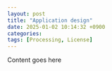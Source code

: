 ```yaml
---
layout: post
title: "Application design"
date: 2025-01-02 10:14:32 +0900
categories: 
tags: [Processing, License]
---
```


Content goes here
